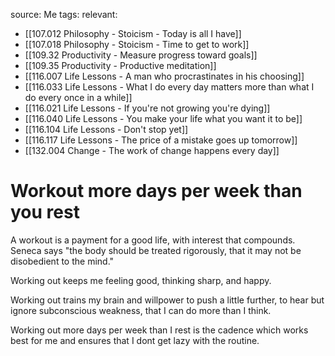 source: Me
tags:
relevant:
- [[107.012 Philosophy - Stoicism - Today is all I have]]
- [[107.018 Philosophy - Stoicism - Time to get to work]]
- [[109.32 Productivity - Measure progress toward goals]]
- [[109.35 Productivity - Productive meditation]]
- [[116.007 Life Lessons - A man who procrastinates in his choosing]]
- [[116.033 Life Lessons - What I do every day matters more than what I do every once in a while]]
- [[116.021 Life Lessons - If you're not growing you're dying]]
- [[116.040 Life Lessons - You make your life what you want it to be]]
- [[116.104 Life Lessons - Don't stop yet]]
- [[116.117 Life Lessons - The price of a mistake goes up tomorrow]]
- [[132.004 Change - The work of change happens every day]]

# Workout more days per week than you rest

A workout is a payment for a good life, with interest that compounds. Seneca says "the body should be treated rigorously, that it may not be disobedient to the mind."

Working out keeps me feeling good, thinking sharp, and happy. 

Working out trains my brain and willpower to push a little further, to hear but ignore subconscious weakness, that I can do more than I think.

Working out more days per week than I rest is the cadence which works best for me and ensures that I dont get lazy with the routine. 